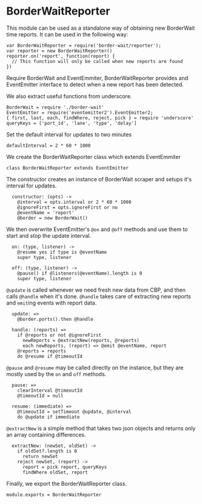 # BorderWaitReporter

This module can be used as a standalone way of obtaining new
BorderWait time reports. It can be used in the following way:

```
var BorderWaitReporter = require('border-wait/reporter');
var reporter = new BorderWaitReporter()
reporter.on('report', function(report) {
  // This function will only be called when new reports are found
})
```

Require BorderWait and EventEmmiter,
BorderWaitReporter provides and EventEmitter interface to detect
when a new report has been detected.

We also extract useful functions from underscore.

    BorderWait = require './border-wait'
    EventEmitter = require('eventemitter2').EventEmitter2;
    { first, last, each, findWhere, reject, pick } = require 'underscore'
    queryKeys = ['port_id', 'lane', 'type', 'delay']


Set the default interval for updates to two minutes

    defaultInterval = 2 * 60 * 1000

We create the BorderWaitReporter class which extends EventEmmiter

    class BorderWaitReporter extends EventEmitter

The constructor creates an instance of BorderWait scraper and
setups it's interval for updates.

      constructor: (opts) ->
        @interval = opts.interval or 2 * 60 * 1000
        @ignoreFirst = opts.ignoreFirst or no
        @eventName = 'report'
        @border = new BorderWait()

We then overwrite EventEmitter's `@on` and `@off` methods and use them
to start and stop the update interval.

      on: (type, listener) ->
        @resume yes if type is @eventName
        super type, listener

      off: (type, listener) ->
        @pause() if @listeners(@eventName).length is 0
        super type, listener

`@update` is called whenever we need fresh new data from CBP,
and then calls `@handle` when it's done. `@handle` takes care of
extracting new reports and `emit`ing events with report data.

      update: =>
        @border.ports().then @handle

      handle: (reports) =>
        if @reports or not @ignoreFirst
          newReports = @extractNew(reports, @reports)
          each newReports, (report) => @emit @eventName, report
        @reports = reports
        do @resume if @timeoutId

`@pause` and `@resume` may be called directly on the instance,
but they are mostly used by the `on` and `off` methods.

      pause: =>
        clearInterval @timeoutId
        @timeoutId = null

      resume: (immediate) =>
        @timeoutId = setTimeout @update, @interval
        do @update if immediate

`@extractNew` is a simple method that takes two json objects
and returns only an array containing differences.

      extractNew: (newSet, oldSet) ->
        if oldSet?.length is 0
          return newSet
        reject newSet, (report) ->
          report = pick report, queryKeys
          findWhere oldSet, report

Finally, we export the BorderWaitReporter class.

    module.exports = BorderWaitReporter